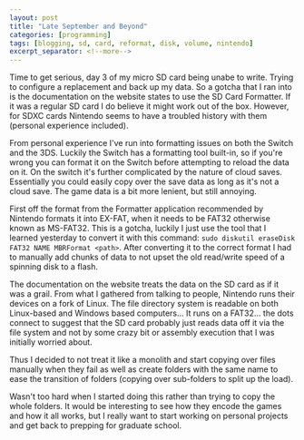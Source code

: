 ```yaml
---
layout: post
title: "Late September and Beyond"
categories: [programming]
tags: [blogging, sd, card, reformat, disk, volume, nintendo]
excerpt_separator: <!--more-->
---
```


Time to get serious, day 3 of my micro SD card being unabe to write. Trying to configure a replacement and back up my data.<!--more--> So a gotcha that I ran into is the documentation on the website states to use the SD Card Formatter.
If it was a regular SD card I do believe it might work out of the box. However, for SDXC cards Nintendo seems to have a troubled history with them (personal experience included).

From personal experience I've run into formatting issues on both the Switch and the 3DS. Luckily the Switch has a formatting tool built-in, so if you're wrong you can format it on the Switch before attempting to reload the data on it. On the switch it's further complicated by the nature of cloud saves. Essentially you could easily copy over the save data as long as it's not a cloud save. The game data is a bit more lenient, but still annoying.

First off the format from the Formatter application recommended by Nintendo formats it into EX-FAT, when it needs to be FAT32 otherwise known as MS-FAT32. This is a gotcha, luckily I just use the tool that I learned yesterday to convert it with this command: `sudo diskutil eraseDisk FAT32 NAME MBRFormat <path>`. After converting it to the correct format I had to manually add chunks of data to not upset the old read/write speed of a spinning disk to a flash.

The documentation on the website treats the data on the SD card as if it was a grail. From what I gathered from talking to people, Nintendo runs their devices on a fork of Linux. The file directory system is readable on both Linux-based and Windows based computers... It runs on a FAT32... the dots connect to suggest that the SD card probably just reads data off it via the file system and not by some crazy bit or assembly execution that I was initially worried about.

Thus I decided to not treat it like a monolith and start copying over files manually when they fail as well as create folders with the same name to ease the transition of folders (copying over sub-folders to split up the load).

Wasn't too hard when I started doing this rather than trying to copy the whole folders.
It would be interesting to see how they encode the games and how it all works, but I really want to start working on personal projects and get back to prepping for graduate school.